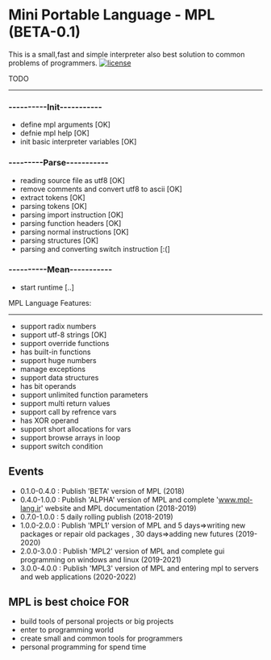 Mini Portable Language - MPL (BETA-0.1)
============================================

This is a small,fast and simple interpreter also best solution to common problems of programmers.
[![license](https://img.shields.io/github/license/Netflix/pollyjs.svg)](http://www.apache.org/licenses/LICENSE-2.0)

TODO

--------

### ----------Init-----------

* define mpl arguments [OK]
* defnie mpl help [OK]
* init basic interpreter variables [OK]

### ---------Parse-----------

* reading source file as utf8 [OK]
* remove comments and convert utf8 to ascii [OK]
* extract tokens [OK]
* parsing tokens [OK]
* parsing import instruction [OK]
* parsing function headers [OK]
* parsing normal instructions [OK]
* parsing structures [OK]
* parsing and converting switch instruction [:(]

### ----------Mean-----------

* start runtime [..]

MPL Language Features:

--------

* support radix numbers
* support utf-8 strings [OK]
* support override functions
* has built-in functions
* support huge numbers
* manage exceptions
* support data structures
* has bit operands
* support unlimited function parameters
* support multi return values
* support call by refrence vars
* has XOR operand
* support short allocations for vars
* support browse arrays in loop
* support switch condition

Events
--------

* 0.1.0-0.4.0 : Publish 'BETA' version of MPL (2018)
* 0.4.0-1.0.0 : Publish 'ALPHA' version of MPL and complete 'www.mpl-lang.ir' website and MPL documentation (2018-2019)
* 0.7.0-1.0.0 : 5 daily rolling publish (2018-2019)
* 1.0.0-2.0.0 : Publish 'MPL1' version of MPL and 5 days=>writing new packages or repair old packages , 30 days=>adding new futures (2019-2020)
* 2.0.0-3.0.0 : Publish 'MPL2' version of MPL and complete gui programming on windows and linux (2019-2021)
* 3.0.0-4.0.0 : Publish 'MPL3' version of MPL and entering mpl to servers and web applications (2020-2022)

MPL is best choice FOR
--------

* build tools of personal projects or big projects
* enter to programming world
* create small and common tools for programmers
* personal programming for spend time